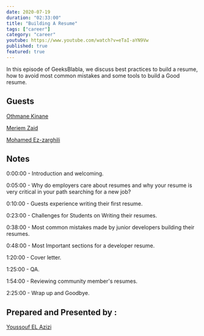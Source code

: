 ```yaml
---
date: 2020-07-19
duration: "02:33:00"
title: "Building A Resume"
tags: ["career"]
category: "career"
youtube: https://www.youtube.com/watch?v=eTaI-aYN9Vw
published: true
featured: true
---
```


In this episode of GeeksBlabla, we discuss best practices to build a resume, how to avoid most common mistakes and some tools to build a Good resume.

## Guests

[Othmane Kinane](https://www.facebook.com/o.kinane/)

[Meriem Zaid](https://twitter.com/_iMeriem)

[Mohamed Ez-zarghili](https://twitter.com/ezzarghili)

## Notes

0:00:00 - Introduction and welcoming.

0:05:00 - Why do employers care about resumes and why your resume is very critical in your path searching for a new job?

0:10:00 - Guests experience writing their first resume.

0:23:00 - Challenges for Students on Writing their resumes.

0:38:00 - Most common mistakes made by junior developers building their resumes.

0:48:00 - Most Important sections for a developer resume.

1:20:00 - Cover letter.

1:25:00 - QA.

1:54:00 - Reviewing community member's resumes.

2:25:00 - Wrap up and Goodbye.

## Prepared and Presented by :

[Youssouf EL Azizi](https://elazizi.com)
